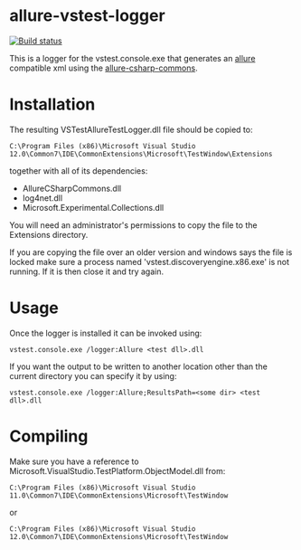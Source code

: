 allure-vstest-logger
====================

[![Build status](https://ci.appveyor.com/api/projects/status/vf02d3xkthwcxxtc/branch/master?svg=true)](https://ci.appveyor.com/project/someuser77/allure-vstest-logger/branch/master)

This is a logger for the vstest.console.exe that generates an [allure](https://github.com/allure-framework) compatible xml using the [allure-csharp-commons](https://github.com/allure-framework/allure-csharp-commons).


Installation
============

The resulting VSTestAllureTestLogger.dll file should be copied to:

```
C:\Program Files (x86)\Microsoft Visual Studio 12.0\Common7\IDE\CommonExtensions\Microsoft\TestWindow\Extensions
```

together with all of its dependencies:

* AllureCSharpCommons.dll
* log4net.dll
* Microsoft.Experimental.Collections.dll

You will need an administrator's permissions to copy the file to the Extensions directory.

If you are copying the file over an older version and windows says the file is locked make sure a process named 'vstest.discoveryengine.x86.exe' is not running. If it is then close it and try again.

Usage
=====

Once the logger is installed it can be invoked using:

```
vstest.console.exe /logger:Allure <test dll>.dll
```

If you want the output to be written to another location other than the current directory you can specify it by using:
```
vstest.console.exe /logger:Allure;ResultsPath=<some dir> <test dll>.dll
```

Compiling
=========
Make sure you have a reference to Microsoft.VisualStudio.TestPlatform.ObjectModel.dll from:
```
C:\Program Files (x86)\Microsoft Visual Studio 11.0\Common7\IDE\CommonExtensions\Microsoft\TestWindow
```
or
```
C:\Program Files (x86)\Microsoft Visual Studio 12.0\Common7\IDE\CommonExtensions\Microsoft\TestWindow
```
